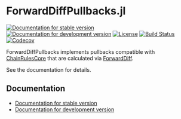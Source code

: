 # ForwardDiffPullbacks.jl

[![Documentation for stable version](https://img.shields.io/badge/docs-stable-blue.svg)](https://oschulz.github.io/ForwardDiffPullbacks.jl/stable)
[![Documentation for development version](https://img.shields.io/badge/docs-dev-blue.svg)](https://oschulz.github.io/ForwardDiffPullbacks.jl/dev)
[![License](http://img.shields.io/badge/license-MIT-brightgreen.svg?style=flat)](LICENSE.md)
[![Build Status](https://github.com/oschulz/ForwardDiffPullbacks.jl/workflows/CI/badge.svg?branch=main)](https://github.com/oschulz/ForwardDiffPullbacks.jl/actions?query=workflow%3ACI)
[![Codecov](https://codecov.io/gh/oschulz/ForwardDiffPullbacks.jl/branch/main/graph/badge.svg)](https://codecov.io/gh/oschulz/ForwardDiffPullbacks.jl)

ForwardDiffPullbacks implements pullbacks compatible with
[ChainRulesCore](https://github.com/JuliaDiff/ChainRulesCore.jl) that are calculated via
[ForwardDiff](https://github.com/JuliaDiff/ForwardDiff.jl).

See the documentation for details.

## Documentation

* [Documentation for stable version](https://oschulz.github.io/ForwardDiffPullbacks.jl/stable)
* [Documentation for development version](https://oschulz.github.io/ForwardDiffPullbacks.jl/dev)

